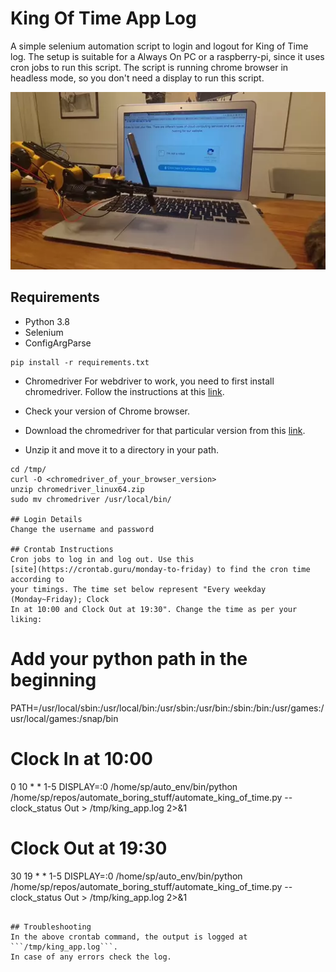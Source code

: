 # King Of Time App Log
A simple selenium automation script to login and logout for King of Time log.
The setup is suitable for a Always On PC or a raspberry-pi, since it uses cron
jobs to run this script.
The script is running chrome browser in headless mode, so you don't need a
display to run this script.

![Not a Robot](images/not_a_robot.webp)

## Requirements
* Python 3.8
* Selenium
* ConfigArgParse
```
pip install -r requirements.txt
```
* Chromedriver
For webdriver to work, you need to first install chromedriver. Follow the
instructions at this
[link](https://qiita.com/pyon_kiti_jp/items/0ba98f140142d4ac6b25).

* Check your version of Chrome browser.
* Download the chromedriver for that particular version from this
  [link](https://sites.google.com/a/chromium.org/chromedriver/downloads).
* Unzip it and move it to a directory in your path.
```
cd /tmp/
curl -O <chromedriver_of_your_browser_version>
unzip chromedriver_linux64.zip
sudo mv chromedriver /usr/local/bin/

## Login Details
Change the username and password 

## Crontab Instructions
Cron jobs to log in and log out. Use this
[site](https://crontab.guru/monday-to-friday) to find the cron time according to
your timings. The time set below represent "Every weekday (Monday~Friday); Clock
In at 10:00 and Clock Out at 19:30". Change the time as per your liking:
```
# Add your python path in the beginning
PATH=/usr/local/sbin:/usr/local/bin:/usr/sbin:/usr/bin:/sbin:/bin:/usr/games:/usr/local/games:/snap/bin

# Clock In at 10:00
0 10 * * 1-5 DISPLAY=:0 /home/sp/auto_env/bin/python /home/sp/repos/automate_boring_stuff/automate_king_of_time.py --clock_status Out > /tmp/king_app.log 2>&1
# Clock Out at 19:30
30 19 * * 1-5 DISPLAY=:0 /home/sp/auto_env/bin/python /home/sp/repos/automate_boring_stuff/automate_king_of_time.py --clock_status Out > /tmp/king_app.log 2>&1
```

## Troubleshooting
In the above crontab command, the output is logged at ```/tmp/king_app.log```.
In case of any errors check the log.
